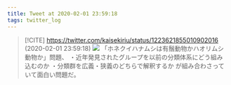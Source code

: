 ```yaml
---
title: Tweet at 2020-02-01 23:59:18
tags: twitter_log
---
```


> [!CITE] https://twitter.com/kaisekiriu/status/1223621855010902016 (2020-02-01 23:59:18)
> ![](https://twitter.com/kaisekiriu/status/1223621855010902016)
> 「ホネクイハナムシは有鬚動物かハオリムシ動物か」問題、
> ・近年発見されたグループを以前の分類体系にどう組み込むのか
> ・分類群を広義・狭義のどちらで解釈するか
> が組み合わさっていて面白い問題だ。
